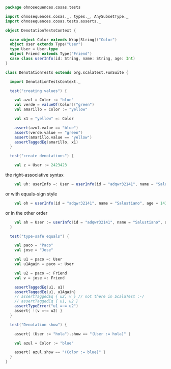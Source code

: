 
```scala
package ohnosequences.cosas.tests

import ohnosequences.cosas._, types._, AnySubsetType._
import ohnosequences.cosas.tests.asserts._

object DenotationTestsContext {

  case object Color extends Wrap[String]("Color")
  object User extends Type("User")
  type User = User.type
  object Friend extends Type("Friend")
  case class userInfo(id: String, name: String, age: Int)
}

class DenotationTests extends org.scalatest.FunSuite {

  import DenotationTestsContext._

  test("creating values") {

    val azul = Color := "blue"
    val verde = valueOf(Color)("green")
    val amarillo = Color := "yellow"

    val x1 = "yellow" =: Color

    assert(azul.value == "blue")
    assert(verde.value == "green")
    assert(amarillo.value == "yellow")
    assertTaggedEq(amarillo, x1)
  }

  test("create denotations") {

    val z = User := 2423423
```

the right-associative syntax

```scala
    val uh: userInfo =: User = userInfo(id = "adqwr32141", name = "Salustiano", age = 143) =: User
```

or with equals-sign style

```scala
    val oh = userInfo(id = "adqwr32141", name = "Salustiano", age = 143) =: User
```

or in the other order

```scala
    val ah = User := userInfo(id = "adqwr32141", name = "Salustiano", age = 143)
  }

  test("type-safe equals") {

    val paco = "Paco"
    val jose = "Jose"

    val u1 = paco =: User
    val u1Again = paco =: User

    val u2 = paco =: Friend
    val v = jose =: Friend

    assertTaggedEq(u1, u1)
    assertTaggedEq(u1, u1Again)
    // assertTaggedEq { u2, v } // not there in ScalaTest :-/
    // assertTaggedEq { u1, u2 }
    assertTypeError("u1 =~= u2")
    assert{ !(v =~= u2) }
  }

  test("Denotation show") {

    assert{ (User := "hola").show == "(User := hola)" }

    val azul = Color := "blue"

    assert{ azul.show == "(Color := blue)" }
  }
}

```




[test/scala/cosas/asserts.scala]: asserts.scala.md
[test/scala/cosas/DenotationTests.scala]: DenotationTests.scala.md
[test/scala/cosas/SubsetTypesTests.scala]: SubsetTypesTests.scala.md
[test/scala/cosas/EqualityTests.scala]: EqualityTests.scala.md
[test/scala/cosas/PropertyTests.scala]: PropertyTests.scala.md
[test/scala/cosas/RecordTests.scala]: RecordTests.scala.md
[test/scala/cosas/TypeSetTests.scala]: TypeSetTests.scala.md
[test/scala/cosas/TypeUnionTests.scala]: TypeUnionTests.scala.md
[main/scala/cosas/typeUnions.scala]: ../../../main/scala/cosas/typeUnions.scala.md
[main/scala/cosas/properties.scala]: ../../../main/scala/cosas/properties.scala.md
[main/scala/cosas/records.scala]: ../../../main/scala/cosas/records.scala.md
[main/scala/cosas/fns.scala]: ../../../main/scala/cosas/fns.scala.md
[main/scala/cosas/types.scala]: ../../../main/scala/cosas/types.scala.md
[main/scala/cosas/typeSets.scala]: ../../../main/scala/cosas/typeSets.scala.md
[main/scala/cosas/ops/typeSets/Conversions.scala]: ../../../main/scala/cosas/ops/typeSets/Conversions.scala.md
[main/scala/cosas/ops/typeSets/Filter.scala]: ../../../main/scala/cosas/ops/typeSets/Filter.scala.md
[main/scala/cosas/ops/typeSets/Subtract.scala]: ../../../main/scala/cosas/ops/typeSets/Subtract.scala.md
[main/scala/cosas/ops/typeSets/Mappers.scala]: ../../../main/scala/cosas/ops/typeSets/Mappers.scala.md
[main/scala/cosas/ops/typeSets/Union.scala]: ../../../main/scala/cosas/ops/typeSets/Union.scala.md
[main/scala/cosas/ops/typeSets/Reorder.scala]: ../../../main/scala/cosas/ops/typeSets/Reorder.scala.md
[main/scala/cosas/ops/typeSets/Take.scala]: ../../../main/scala/cosas/ops/typeSets/Take.scala.md
[main/scala/cosas/ops/typeSets/Representations.scala]: ../../../main/scala/cosas/ops/typeSets/Representations.scala.md
[main/scala/cosas/ops/typeSets/Pop.scala]: ../../../main/scala/cosas/ops/typeSets/Pop.scala.md
[main/scala/cosas/ops/typeSets/Replace.scala]: ../../../main/scala/cosas/ops/typeSets/Replace.scala.md
[main/scala/cosas/equality.scala]: ../../../main/scala/cosas/equality.scala.md